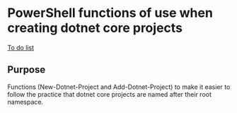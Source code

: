 # PowerShell functions of use when creating dotnet core projects

[To do list](https://github.com/Aha43/psdotnetutil/projects/1)

## Purpose

Functions (New-Dotnet-Project and Add-Dotnet-Project) to make it easier to follow the practice that dotnet core projects are named after their root namespace.
